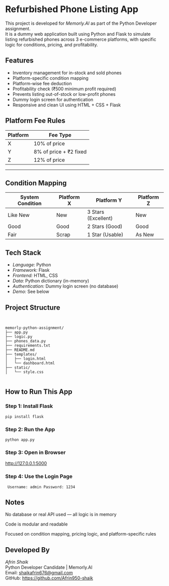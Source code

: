 # Refurbished Phone Listing App

This project is developed for *Memorly.AI* as part of the Python Developer assignment.  
It is a dummy web application built using Python and Flask to simulate listing refurbished phones across 3 e-commerce platforms, with specific logic for conditions, pricing, and profitability.



## Features

- Inventory management for in-stock and sold phones
- Platform-specific condition mapping
- Platform-wise fee deduction
- Profitability check (₹500 minimum profit required)
- Prevents listing out-of-stock or low-profit phones
- Dummy login screen for authentication
- Responsive and clean UI using HTML + CSS + Flask



## Platform Fee Rules

| Platform | Fee Type                     |
|----------|------------------------------|
| X        | 10% of price                 |
| Y        | 8% of price + ₹2 fixed       |
| Z        | 12% of price                 |

---

## Condition Mapping

| System Condition | Platform X | Platform Y         | Platform Z |
|------------------|------------|---------------------|------------|
| Like New         | New        | 3 Stars (Excellent) | New        |
| Good             | Good       | 2 Stars (Good)      | Good       |
| Fair             | Scrap      | 1 Star (Usable)     | As New     |


## Tech Stack

- *Language:* Python
- *Framework:* Flask
- *Frontend:* HTML, CSS
- *Data:* Python dictionary (in-memory)
- *Authentication:* Dummy login screen (no database)
- *Demo:* See below



##  Project Structure

<pre><code>

memorly-python-assignment/
├── app.py
├── logic.py
├── phones_data.py
├── requirements.txt
├── README.md
├── templates/
│   ├── login.html
│   └── dashboard.html
├── static/
│   └── style.css

</code></pre>


##  How to Run This App

### Step 1: Install Flask
<code><pre>pip install flask</code></pre>

### Step 2: Run the App
<code><pre>python app.py</code></pre>

### Step 3: Open in Browser
http://127.0.0.1:5000

### Step 4: Use the Login Page
<code><pre>
Username: admin
Password: 1234
</code></pre>


## Notes

No database or real API used — all logic is in memory

Code is modular and readable

Focused on condition mapping, pricing logic, and platform-specific rules



##  Developed By

*Afrin Shaik*  
Python Developer Candidate | Memorly.AI  
Email: shaikafrin676@gmail.com  
GitHub: https://github.com/Afrin950-shaik






